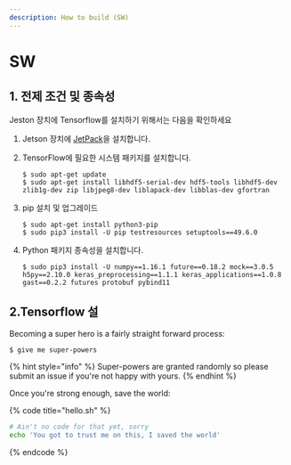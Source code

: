 ```yaml
---
description: How to build (SW)
---
```


# SW

## 1. 전제 조건 및 종속성

Jeston 장치에 Tensorflow를 설치하기 위해서는 다음을 확인하세요

1. Jetson 장치에 [JetPack](https://developer.nvidia.com/jetpack)을 설치합니다.
2. TensorFlow에 필요한 시스템 패키지를 설치합니다.

   ```text
   $ sudo apt-get update
   $ sudo apt-get install libhdf5-serial-dev hdf5-tools libhdf5-dev zlib1g-dev zip libjpeg8-dev liblapack-dev libblas-dev gfortran
   ```

3. pip 설치 및 업그레이드

   ```text
   $ sudo apt-get install python3-pip
   $ sudo pip3 install -U pip testresources setuptools==49.6.0
   ```

4. Python 패키지 종속성을 설치합니다.

   ```text
   $ sudo pip3 install -U numpy==1.16.1 future==0.18.2 mock==3.0.5 h5py==2.10.0 keras_preprocessing==1.1.1 keras_applications==1.0.8 gast==0.2.2 futures protobuf pybind11
   ```

## 2.Tensorflow 설







Becoming a super hero is a fairly straight forward process:

```
$ give me super-powers
```

{% hint style="info" %}
 Super-powers are granted randomly so please submit an issue if you're not happy with yours.
{% endhint %}

Once you're strong enough, save the world:

{% code title="hello.sh" %}
```bash
# Ain't no code for that yet, sorry
echo 'You got to trust me on this, I saved the world'
```
{% endcode %}



